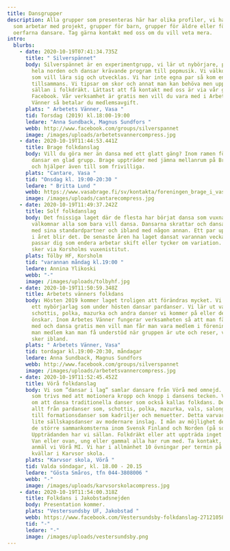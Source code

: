 ```yaml
---
title: Dansgrupper
description: Alla grupper som presenteras här har olika profiler, vi har grupper
  som arbetar med projekt, grupper för barn, grupper för äldre eller för
  oerfarna dansare. Tag gärna kontakt med oss om du vill veta mera.
intro:
  blurbs:
    - date: 2020-10-19T07:41:34.735Z
      title: " Silverspännet"
      body: Silverspännet är en experimentgrupp, vi lär ut nybörjare, polskor från
        hela norden och dansar krävande program till popmusik. Vi välkomnar alla
        som vill lära sig och utvecklas. Vi har inte egna par så kom ensam eller
        tillsammans. Vi tipsar om skor och annat man kan behöva men uppträder
        sällan i folkdräkt. Lättast att få kontakt med oss är via vår grupp i
        Facebook. Vår verksamhet är gratis men vill du vara med i Arbetets
        Vänner så betalar du medlemsavgift.
      plats: " Arbetets Vänner, Vasa "
      tid: Torsdag (2019) kl.18:00-19:00
      ledare: "Anna Sundback, Magnus Sundfors "
      webb: http://www.facebook.com/groups/silverspannet
      image: /images/uploads/arbetetsvannercompress.jpg
    - date: 2020-10-19T11:44:53.441Z
      title: Brage folkdanslag
      body: Vill du göra mer än dansa med ett glatt gäng? Inom ramen för Brage i Vasa
        dansar en glad grupp. Brage uppträder med jämna mellanrum på Bragegården
        och hjälper även till som frivilliga.
      plats: "Cantare, Vasa "
      tid: "Onsdag kl. 19:00-20:30 "
      ledare: " Britta Lund "
      webb: https://www.vasabrage.fi/sv/kontakta/foreningen_brage_i_vasa/
      image: /images/uploads/cantarecompress.jpg
    - date: 2020-10-19T11:49:37.242Z
      title: Solf folkdanslag
      body: Det fnissiga laget där de flesta har börjat dansa som vuxna. Laget
        välkomnar alla som bara vill dansa. Dansarna skrattar och dansar ibland
        med sina standardpartner och ibland med någon annan. Ett par uppträdande
        i året blir det. De senaste åren ha laget dansat varannan vecka så laget
        passar dig som endera arbetar skift eller tycker om variation. Anmälan
        sker via Korsholms vuxenistitut.
      plats: Tölby HF, Korsholm
      tid: "varannan måndag kl.19:00 "
      ledare: Annina Ylikoski
      webb: "-"
      image: /images/uploads/tolbyhf.jpg
    - date: 2020-10-19T11:50:59.348Z
      title: Arbetets vänners folkdans
      body: Hösten 2019 kommer laget troligen att förändras mycket. Vi kommer att vara
        ett nybörjarlag som under hösten dansar pardanser. Vi lär ut vals,
        schottis, polka, mazurka och andra danser vi kommer på eller deltagarna
        önskar. Inom Arbetes Vänner fungerar verksamheten så att man får vara
        med och dansa gratis men vill man får man vara medlem i föreningen. Är
        man medlem kan man få understöd när gruppen är ute och reser, vilket
        sker ibland.
      plats: " Arbetets Vänner, Vasa"
      tid: tordagar kl.19:00-20:30, måndagar
      ledare: Anna Sundback, Magnus Sundfors
      webb: http://www.facebook.com/groups/silverspannet
      image: /images/uploads/arbetetsvannercompress.jpg
    - date: 2020-10-19T11:52:45.452Z
      title: Vörå folkdanslag
      body: Vi som ”dansar i lag” samlar dansare från Vörå med omnejd. Ett glatt gäng
        som trivs med att motionera kropp och knopp i dansens tecken. Vi tycker
        om att dansa traditionella danser som också kallas folkdans. Det betyder
        allt från pardanser som, schottis, polka, mazurka, vals, salongdanser
        till formationsdanser som kadriljer och menuetter. Detta varvar vi med
        lite sällskapsdanser av modernare inslag. I mån av möjlighet deltar vi i
        de större sammankomsterna inom Svensk Finland och Norden (på sommaren).
        Uppträdanden har vi sällan. Folkdräkt eller att uppträda inget tvång.
        Van eller ovan, ung eller gammal alla har rum med. Ta kontakt, eller
        anmäl vi Vörå MI. Vi har i allmänhet 10 övningar per termin på söndag
        kvällar i Karvsor skola.
      plats: "Karvsor skola, Vörå "
      tid: Valda söndagar, kl. 18.00 - 20.15
      ledare: "Gösta Småros, tfn 044-3808006 "
      webb: "-"
      image: /images/uploads/karvsorskolacompress.jpg
    - date: 2020-10-19T11:54:00.318Z
      title: Folkdans i Jakobstadsnejden
      body: Presentation kommer.
      plats: "Vestersundsby UF, Jakobstad "
      webb: https://www.facebook.com/Vestersundsby-folkdanslag-271210583217610/
      tid: "-"
      ledare: "-"
      image: /images/uploads/vestersundsby.png
---
```

